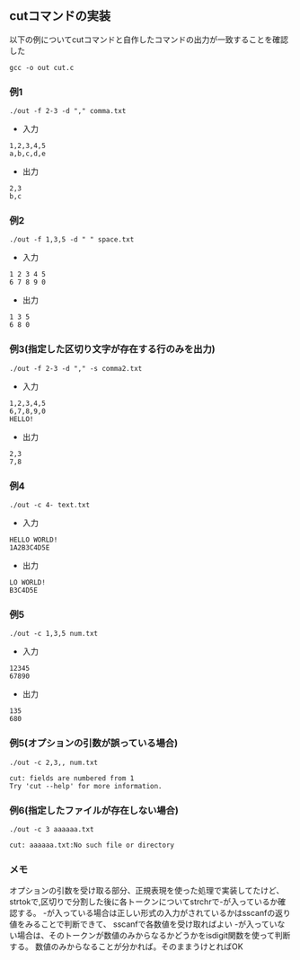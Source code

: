 ## cutコマンドの実装

以下の例についてcutコマンドと自作したコマンドの出力が一致することを確認した

```
gcc -o out cut.c
```

### 例1
```
./out -f 2-3 -d "," comma.txt
```

- 入力
```
1,2,3,4,5
a,b,c,d,e
```

- 出力
```
2,3
b,c
```

### 例2
```
./out -f 1,3,5 -d " " space.txt
```


- 入力
```
1 2 3 4 5
6 7 8 9 0
```

- 出力
```
1 3 5
6 8 0
```

### 例3(指定した区切り文字が存在する行のみを出力)
```
./out -f 2-3 -d "," -s comma2.txt
```

- 入力
```
1,2,3,4,5
6,7,8,9,0
HELLO!
```

- 出力	
```
2,3
7,8
```

### 例4
```
./out -c 4- text.txt 
```

- 入力	
```
HELLO WORLD!
1A2B3C4D5E
```

- 出力
```
LO WORLD!
B3C4D5E
```

### 例5
```
./out -c 1,3,5 num.txt
```

- 入力
```
12345
67890
```

- 出力
```
135
680
```

### 例5(オプションの引数が誤っている場合)
```
./out -c 2,3,, num.txt
```

```
cut: fields are numbered from 1
Try 'cut --help' for more information.
```

### 例6(指定したファイルが存在しない場合)

```
./out -c 3 aaaaaa.txt
```

```
cut: aaaaaa.txt:No such file or directory
```

### メモ
オプションの引数を受け取る部分、正規表現を使った処理で実装してたけど、
strtokで,区切りで分割した後に各トークンについてstrchrで-が入っているか確認する。
-が入っている場合は正しい形式の入力がされているかはsscanfの返り値をみることで判断できて、
sscanfで各数値を受け取ればよい
-が入っていない場合は、そのトークンが数値のみからなるかどうかをisdigit関数を使って判断する。
数値のみからなることが分かれば。そのままうけとればOK


